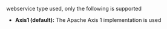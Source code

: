 webservice type used, only the following is supported

- **Axis1 (default):** The Apache Axis 1 implementation is used
